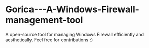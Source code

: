 # Gorica---A-Windows-Firewall-management-tool
A open-source tool for managing Windows Firewall efficiently and aesthetically. Feel free for contributions :)


